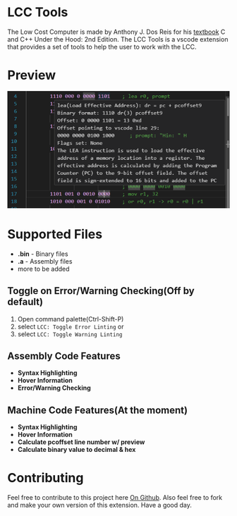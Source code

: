 # LCC Tools
The Low Cost Computer is made by Anthony J. Dos Reis for his [textbook](https://www.amazon.com/C-Under-Hood-2nd/dp/B09B74P6C4) C and C++ Under the Hood: 2nd Edition. The LCC Tools is a vscode extension that provides a set of tools to help the user to work with the LCC. 
# Preview
![LCC Tools](images/hover_preview.png)
# Supported Files
- **.bin** - Binary files
- **.a** - Assembly files
- more to be added

## Toggle on Error/Warning Checking(Off by default)
1. Open command palette(Ctrl-Shift-P)
2. select ```LCC: Toggle Error Linting``` or
3. select ```LCC: Toggle Warning Linting```

## Assembly Code Features
- **Syntax Highlighting**
- **Hover Information**
- **Error/Warning Checking**
## Machine Code Features(At the moment)
- **Syntax Highlighting**
- **Hover Information**
- **Calculate pcoffset line number w/ preview**
- **Calculate binary value to decimal & hex**

# Contributing
Feel free to contribute to this project here [On Github](https://github.com/lettucegoblin/vscode-lcc). Also feel free to fork and make your own version of this extension. Have a good day. 
